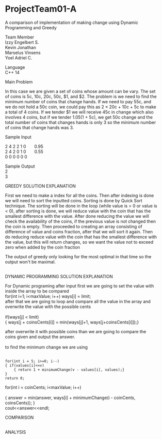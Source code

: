 # ProjectTeam01-A
A comparison of implementation of making change using Dynamic Programming and Greedy

Team Member <br>
Izzy Engelbert S. <br>
Kevin Jonathan <br>
Marselus Vinsens <br>
Yoel Adriel C. <br>

Language <br>
C++ 14 <br>

Main Problem <br>

In this case we are given a set of coins whose amount can be vary. The set of coins is 5c, 10c, 20c, 50c, $1, and $2.
The problem is we need to find the minimum number of coins that change hands. If we need to pay 55c, and we do not hold
a 50c coin, we could pay this as 2 × 20c + 10c + 5c to make a total of 4 coins. If we tender $1 we will
receive 45c in change which also involves 4 coins, but if we tender $1.05 ($1 + 5c), we get 50c change
and the total number of coins that changes hands is only 3 so the minimum number of coins that change hands was 3.

Sample Input 

2 4 2 2 1 0  &nbsp;&nbsp; &nbsp;&nbsp; 0.95 <br>
2 4 2 0 1 0  &nbsp;&nbsp; &nbsp;&nbsp; 0.55 <br>
0 0 0 0 0 0 <br>

Sample Output <br>
2 <br>
3 <br>



GREEDY SOLUTION EXPLANATION <br>

First we need to make a index for all the coins. Then after indexing is done we will need to sort the inputted coins. Sorting is done by Quick Sort technique. The sorting will be done in the loop (while value is > 0 or value is < 0), after sorting is done, we will reduce value with the coin that has the smallest difference with the value. After done reducing the value we will check the availability of the coins, if the previous value is not changed then the coin is empty. Then proceeded to creating an array consisting of difference of value and coins fraction, after that we will sort it again. Then do reducing reduce value with the coin that has the smallest difference with the value, but this will return changes, so we want the value not to exceed zero when added by the coin fraction

The output of greedy only looking for the most optimal in that time so the output won't be maximal.<br><br>



DYNAMIC PROGRAMMING SOLUTION EXPLANATION <br>

For Dynamic programing after input first we are going  to set the value with inside the array to be compared <br>
for(int i=1; i<maxValue; i++) ways[i] = limit; <br>
after that we are going to loop and compare all the value in the array and overwrite the value with the possible cents<br>
<br>   if(ways[j] < limit) <br>
{ ways[j + coinsCents[i]] = min(ways[j]+1, ways[j+coinsCents[i]]);} <br>
 
 after overwrite it with possible coins than we are going to compare the coins given and output the answer. <br> <br>
 to find the minimum change we are using  <br> <br>
 
    for(int i = 5; i>=0; i--)
    { if(values[i]<=v)
        { return 1 + minimumChange(v - values[i], values);}
    }
    return 0;
 
 for(int i = coinCents; i<maxValue; i++) <br><br>
 { answer = min(answer, ways[i] + minimumChange(i - coinCents, coinsCents)); } <br> cout<<answer<<endl; <br>
 
 COMPARISON 
 <br>
 <br>
 
 ANALYSIS
 <br>
 <br>
